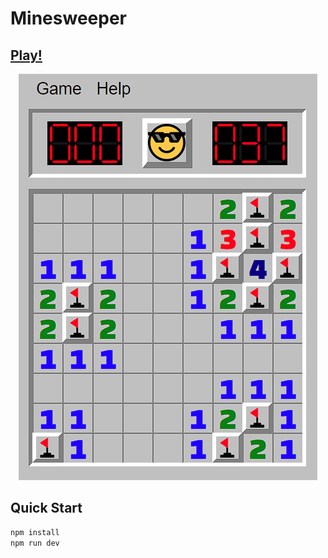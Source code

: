 # Minesweeper

## [Play!](https://rainmodred.github.io/minesweeper/)

<p align="center">
  <img src="./demo/demo.png" alt="Sublime's custom image"/>
</p>

## Quick Start

```bash
npm install
npm run dev
```
